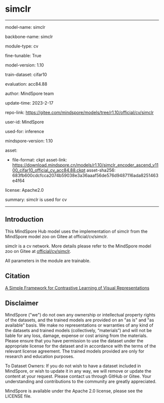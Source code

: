 # simclr

---

model-name: simclr

backbone-name: simclr

module-type: cv

fine-tunable: True

model-version: 1.10

train-dataset: cifar10

evaluation: acc84.88

author: MindSpore team

update-time: 2023-2-17

repo-link: <https://gitee.com/mindspore/models/tree/r1.10/official/cv/simclr>

user-id: MindSpore

used-for: inference

mindspore-version: 1.10

asset:

-
    file-format: ckpt
    asset-link: <https://download.mindspore.cn/models/r1.10/simclr_encoder_ascend_v1100_cifar10_official_cv_acc84.88.ckpt>
    asset-sha256: 683fb600cdcfcca2074b59038e3a36aaaf56de576d9487116ada8251463e4f64

license: Apache2.0

summary: simclr is used for cv

---

## Introduction

This MindSpore Hub model uses the implementation of simclr from the MindSpore model zoo on Gitee at official/cv/simclr.

simclr is a cv network. More details please refer to the MindSpore model zoo on Gitee at [official/cv/simclr](https://gitee.com/mindspore/models/blob/r1.10/official/cv/simclr/README.md).

All parameters in the module are trainable.

## Citation

[A Simple Framework for Contrastive Learning of Visual Representations](https://arxiv.org/pdf/2002.05709.pdf)

## Disclaimer

MindSpore ("we") do not own any ownership or intellectual property rights of the datasets, and the trained models are provided on an "as is" and "as available" basis. We make no representations or warranties of any kind of the datasets and trained models (collectively, “materials”) and will not be liable for any loss, damage, expense or cost arising from the materials. Please ensure that you have permission to use the dataset under the appropriate license for the dataset and in accordance with the terms of the relevant license agreement. The trained models provided are only for research and education purposes.

To Dataset Owners: If you do not wish to have a dataset included in MindSpore, or wish to update it in any way, we will remove or update the content at your request. Please contact us through GitHub or Gitee. Your understanding and contributions to the community are greatly appreciated.

MindSpore is available under the Apache 2.0 license, please see the LICENSE file.
